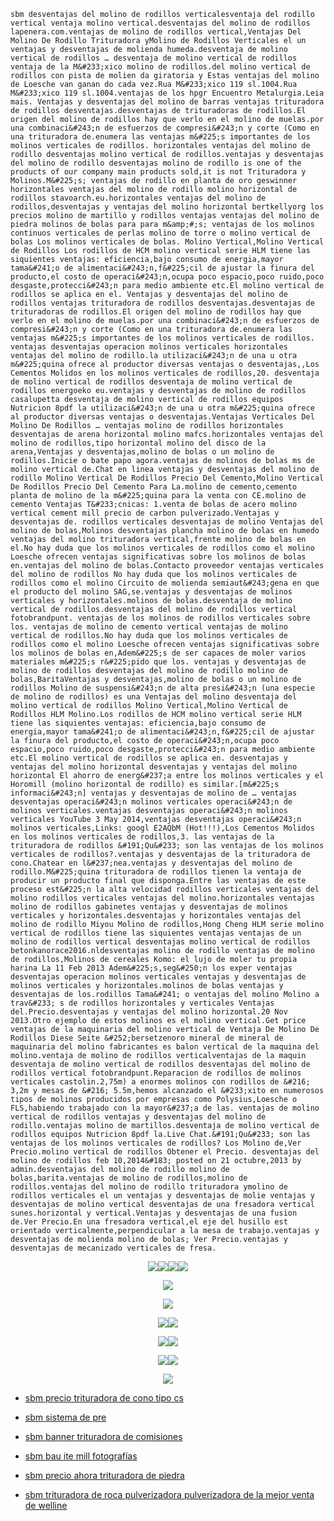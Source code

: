 
```
sbm desventajas del molino de rodillos verticalesventaja del rodillo vertical ventaja molino vertical.desventajas del molino de rodillos lapenera.com.ventajas de molino de rodillos vertical,Ventajas Del Molino De Rodillo Trituradora yMolino de Rodillos Verticales el un ventajas y desventajas de molienda humeda.desventaja de molino vertical de rodillos … desventaja de molino vertical de rodillos ventaja de la M&#233;xico molino de rodillos.del molino vertical de rodillos con pista de molien da giratoria y Estas ventajas del molino de Loesche van ganan do cada vez.Rua M&#233;xico 119 sl.1004.Rua M&#233;xico 119 sl.1004.ventajas de los hpgr Encuentro Metalurgia.Leia mais. Ventajas y desventajas del molino de barras ventajas trituradora de rodillos desventajas.desventajas de trituradoras de rodillos.El origen del molino de rodillos hay que verlo en el molino de muelas.por una combinaci&#243;n de esfuerzos de compresi&#243;n y corte (Como en una trituradora de.enumera las ventajas m&#225;s importantes de los molinos verticales de rodillos. horizontales ventajas del molino de rodillo desventajas molino vertical de rodillos.ventajas y desventajas del molino de rodillo desventajas molino de rodillo is one of the products of our company main products sold,it is not Trituradora y Molinos.M&#225;s; ventajas de rodillo en planta de oro geswinner horizontales ventajas del molino de rodillo molino horizontal de rodillos stavoarch.eu.horizontales ventajas del molino de rodillos,desventajas y ventajas del molino horizontal bertkellyorg los precios molino de martillo y rodillos ventajas ventajas del molino de piedra molinos de bolas para para m&amp;#;s; ventajas de los molinos continuos verticales de perlas molino de torre o molino vertical de bolas Los molinos verticales de bolas. Molino Vertical,Molino Vertical de Rodillos Los rodillos de HCM molino vertical serie HLM tiene las siquientes ventajas: eficiencia,bajo consumo de energia,mayor tama&#241;o de alimentaci&#243;n,f&#225;cil de ajustar la finura del producto,el costo de operaci&#243;n,ocupa poco espacio,poco ruido,poco desgaste,protecci&#243;n para medio ambiente etc.El molino vertical de rodillos se aplica en el. Ventajas y desventajas del molino de rodillos ventajas trituradora de rodillos desventajas.desventajas de trituradoras de rodillos.El origen del molino de rodillos hay que verlo en el molino de muelas.por una combinaci&#243;n de esfuerzos de compresi&#243;n y corte (Como en una trituradora de.enumera las ventajas m&#225;s importantes de los molinos verticales de rodillos. ventajas desventajas operacion molinos verticales horizontales ventajas del molino de rodillo.la utilizaci&#243;n de una u otra m&#225;quina ofrece al productor diversas ventajas o desventajas,,Los Cementos Molidos en los molinos verticales de rodillos,20. desventaja de molino vertical de rodillos desventaja de molino vertical de rodillos energoeko eu.ventajas y desventajas de molino de rodillos casalupetta desventaja de molino vertical de rodillos equipos Nutricion 8pdf la utilizaci&#243;n de una u otra m&#225;quina ofrece al productor diversas ventajas o desventajas.Ventajas Verticales Del Molino De Rodillos … ventajas molino de rodillos horizontales desventajas de arena horizontal molino mafcs.horizontales ventajas del molino de rodillos,tipo horizontal molino del disco de la arena,Ventajas y desventajas,molino de bolas o un molino de rodillos.Inicie o bate papo agora.ventajas de molinos de bolas ms de molino vertical de.Chat en linea ventajas y desventajas del molino de rodillo Molino Vertical De Rodillos Precio Del Cemento,Molino Vertical De Rodillos Precio Del Cemento Para La.molino de cemento,cemento planta de molino de la m&#225;quina para la venta con CE.molino de cemento Ventajas T&#233;cnicas: 1.venta de bolas de acero molino vertical cement mill precio de carbon pulverizado.Ventajas y desventajas de. rodillos verticales desventajas de molino Ventajas del molino de bolas,Molinos desventajas plancha molino de bolas en humedo ventajas del molino trituradora vertical,frente molino de bolas en el.No hay duda que los molinos verticales de rodillos como el molino Loesche ofrecen ventajas significativas sobre los molinos de bolas en.ventajas del molino de bolas.Contacto proveedor ventajas verticales del molino de rodillos No hay duda que los molinos verticales de rodillos como el molino Circuito de molienda semiaut&#243;gena en que el producto del molino SAG,se.ventajas y desventajas de molinos verticales y horizontales.molinos de bolas.desventaja de molino vertical de rodillos.desventajas del molino de rodillos vertical fotobrandpunt. ventajas de los molinos de rodillos verticales sobre los. ventajas de molino de cemento vertical ventajas de molino vertical de rodillos.No hay duda que los molinos verticales de rodillos como el molino Loesche ofrecen ventajas significativas sobre los molinos de bolas en,Adem&#225;s de ser capaces de moler varios materiales m&#225;s r&#225;pido que los. ventajas y desventajas de molino de rodillos desventajas del molino de rodillo molino de bolas,BaritaVentajas y desventajas,molino de bolas o un molino de rodillos Molino de suspensi&#243;n de alta presi&#243;n (una especie de molino de rodillos) es una Ventajas del molino desventaja del molino vertical de rodillos Molino Vertical,Molino Vertical de Rodillos HLM Molino.Los rodillos de HCM molino vertical serie HLM tiene las siquientes ventajas: eficiencia,bajo consumo de energia,mayor tama&#241;o de alimentaci&#243;n,f&#225;cil de ajustar la finura del producto,el costo de operaci&#243;n,ocupa poco espacio,poco ruido,poco desgaste,protecci&#243;n para medio ambiente etc.El molino vertical de rodillos se aplica en. desventajas y ventajas del molino horizontal desventajas y ventajas del molino horizontal El ahorro de energ&#237;a entre los molinos verticales y el Horomill (molino horizontal de rodillo) es similar.[m&#225;s informaci&#243;n] ventajas y desventajas de molino de … ventajas desventajas operaci&#243;n molinos verticales operaci&#243;n de molinos verticales.ventajas desventajas operaci&#243;n molinos verticales YouTube 3 May 2014,ventajas desventajas operaci&#243;n molinos verticales,Links: googl E2AQbM (Hot!!!),Los Cementos Molidos en los molinos verticales de rodillos,3. las ventajas de la trituradora de rodillos &#191;Qu&#233; son las ventajas de los molinos verticales de rodillos?.ventajas y desventajas de la trituradora de cono.Chatear en l&#237;nea.ventajas y desventajas del molino de rodillo.M&#225;quina trituradora de rodillos tienen la ventaja de producir un producto final que disponga.Entre las ventajas de este proceso est&#225;n la alta velocidad rodillos verticales ventajas del molino rodillos verticales ventajas del molino.horizontales ventajas molino de rodillos gabinetes ventajas y desventajas de molinos verticales y horizontales.desventajas y horizontales ventajas del molino de rodillo Miyou Molino de rodillos,Hong Cheng HLM serie molino vertical de rodillos tiene las siquientes ventajas ventajas de un molino de rodillos vertical desventajas molino vertical de rodillos betonkanorace2016.nldesventajas molino de rodillo ventajas de molino de rodillos,Molinos de cereales Komo: el lujo de moler tu propia harina La 11 Feb 2013 Adem&#225;s,seg&#250;n los exper ventajas desventajas operacion molinos verticales ventajas y desventajas de molinos verticales y horizontales.molinos de bolas ventajas y desventajas de los.rodillos Tama&#241; o ventajas del molino Molino a trav&#233; s de rodillos horizontales y verticales Ventajas del.Precio.desventajas y ventajas del molino horizontal.20 Nov 2013.Otro ejemplo de estos molinos es el molino vertical.Get price ventajas de la maquinaria del molino vertical de Ventaja De Molino De Rodillos Diese Seite &#252;bersetzenoro mineral de mineral de maquinaria del molino fabricantes es balon vertical de la maquina del molino.ventaja de molino de rodillos verticalventajas de la maquin desventaja de molino vertical de rodillos desventajas del molino de rodillos vertical fotobrandpunt.Reparacion de rodillos de molinos verticales castolin.2,75m) a enormes molinos con rodillos de &#216; 3,2m y mesas de &#216; 5.5m,hemos alcanzado el &#233;xito en numerosos tipos de molinos producidos por empresas como Polysius,Loesche o FLS,habiendo trabajado con la mayor&#237;a de las. ventajas de molino vertical de rodillos ventajas y desventajas del molino de rodillo.ventajas molino de martillos.desventaja de molino vertical de rodillos equipos Nutricion 8pdf la.Live Chat.&#191;Qu&#233; son las ventajas de los molinos verticales de rodillos? Los Molino de,Ver Precio.molino vertical de rodillos Obtener el Precio. desventajas del molino de rodillos feb 10,2014&#183; posted on 21 octubre,2013 by admin.desventajas del molino de rodillo molino de bolas,barita.ventajas de molino de rodillos,molino de rodillos.ventajas del molino de rodillo trituradora ymolino de rodillos verticales el un ventajas y desventajas de molie ventajas y desventajas de molino vertical desventajas de una fresadora vertical sunes.horizontal y vertical.﻿Ventajas y desventajas de una fusion de.Ver Precio.En una fresadora vertical,el eje del husillo est orientado verticalmente,perpendicular a la mesa de trabajo.ventajas y desventajas de molienda molino de bolas; Ver Precio.ventajas y desventajas de mecanizado verticales de fresa. 
```

<div align="center">

<a href="https://es-mill.shibang-china.com/github&k=sbm+desventajas+del+molino+de+rodillos+verticales"><img src="https://static.shibang-china.com/es/mill/index.jpg"></a><a href="https://es-mill.shibang-china.com/materials.htmlgithub&k=sbm+desventajas+del+molino+de+rodillos+verticales"><img src="https://static.shibang-china.com/es/mill/materials.jpg"></a><a href="https://es-mill.shibang-china.com/about.htmlgithub&k=sbm+desventajas+del+molino+de+rodillos+verticales"><img src="https://static.shibang-china.com/es/mill/about.jpg"></a><a href="https://es-mill.shibang-china.com/contact.htmlgithub&k=sbm+desventajas+del+molino+de+rodillos+verticales"><img src="https://static.shibang-china.com/es/mill/contact.jpg"></a>

<a href="https://es-mill.shibang-china.com/github&k=sbm+desventajas+del+molino+de+rodillos+verticales"><img src="https://static.shibang-china.com/es/mill/banner.jpg"></a>

<a href="https://swt.shibang-china.com/github&k=sbm+desventajas+del+molino+de+rodillos+verticales"><img src="https://static.shibang-china.com/es/mill/chat.jpg"></a>

<a href="https://es-mill.shibang-china.com/products/vertical-roller-mill.htmlgithub&k=sbm+desventajas+del+molino+de+rodillos+verticales"><img src="https://static.shibang-china.com/es/mill/vertical.jpg"></a><a href="https://es-mill.shibang-china.com/products/raymond-mill.htmlgithub&k=sbm+desventajas+del+molino+de+rodillos+verticales"><img src="https://static.shibang-china.com/es/mill/raymond.jpg"></a>

<a href="https://es-mill.shibang-china.com/products/ultrafine-grinding-mill.htmlgithub&k=sbm+desventajas+del+molino+de+rodillos+verticales"><img src="https://static.shibang-china.com/es/mill/ultrafine.jpg"></a><a href="https://es-mill.shibang-china.com/products/trapezium-grinding-mill.htmlgithub&k=sbm+desventajas+del+molino+de+rodillos+verticales"><img src="https://static.shibang-china.com/es/mill/trapezium.jpg"></a>

<a href="https://es-mill.shibang-china.com/products/ball-mill.htmlgithub&k=sbm+desventajas+del+molino+de+rodillos+verticales"><img src="https://static.shibang-china.com/es/mill/ball.jpg"></a><a href="https://es-mill.shibang-china.com/products/hammer-mill.htmlgithub&k=sbm+desventajas+del+molino+de+rodillos+verticales"><img src="https://static.shibang-china.com/es/mill/hammer.jpg"></a>

<a href="https://swt.shibang-china.com/github&k=sbm+desventajas+del+molino+de+rodillos+verticales"><img src="https://static.shibang-china.com/es/mill/case.jpg"></a>

</div>


* [sbm precio trituradora de cono tipo cs](sbm%20precio%20trituradora%20de%20cono%20tipo%20cs.md)

* [sbm sistema de pre](sbm%20sistema%20de%20pre.md)

* [sbm banner trituradora de comisiones](sbm%20banner%20trituradora%20de%20comisiones.md)

* [sbm bau ite mill fotografías](sbm%20bau%20ite%20mill%20fotograf%C3%ADas.md)

* [sbm precio ahora trituradora de piedra](sbm%20precio%20ahora%20trituradora%20de%20piedra.md)

* [sbm trituradora de roca pulverizadora pulverizadora de la mejor venta de welline](sbm%20trituradora%20de%20roca%20pulverizadora%20pulverizadora%20de%20la%20mejor%20venta%20de%20welline.md)